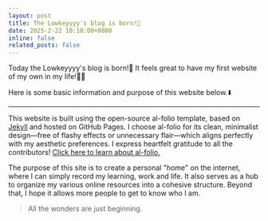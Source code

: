 ```yaml
---
layout: post
title: The Lowkeyyyy's blog is born!🎉
date: 2025-2-22 10:18:00+0800
inline: false
related_posts: false
---
```


Today the Lowkeyyyy's blog is born!🎉 It feels great to have my first website of my own in my life!🤩🤩

Here is some basic information and purpose of this website below.⬇️

---

This website is built using the open-source al-folio template, based on [Jekyll](https://jekyllrb.com/) and hosted on GitHub Pages. I choose al-folio for its clean, minimalist design—free of flashy effects or unnecessary flair—which aligns perfectly with my aesthetic preferences. I express heartfelt gratitude to all the contributors! [Click here to learn about al-folio.](https://github.com/alshedivat/al-folio)

The purpose of this site is to create a personal "home" on the internet, where I can simply record my learning, work and life. It also serves as a hub to organize my various online resources into a cohesive structure. Beyond that, I hope it allows more people to get to know who I am.

> All the wonders are just beginning.